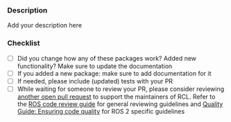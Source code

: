 <!--
Thanks for submitting a Pull Request!

Please shortly explain your contribution, and if fixing an issue from the tracker, please add a link to the issue.

Be sure to go over each item in the list below before submitting your pull request.
-->

### Description

Add your description here


### Checklist

- [ ] Did you change how any of these packages work? Added new functionality? Make sure to update the documentation
- [ ] If you added a new package: make sure to add documentation for it
- [ ] If needed, please include (updated) tests with your PR
- [ ] While waiting for someone to review your PR, please consider reviewing [another open pull request](https://github.com/ros2/rcl/pulls) to support the maintainers of RCL. Refer to the [ROS code review guide](https://github.com/rosin-project/ros_code_review_guide/blob/master/README.md) for general reviewing guidelines and [Quality Guide: Ensuring code quality](https://index.ros.org/doc/ros2/Contributing/Quality-Guide/) for ROS 2 specific guidelines

